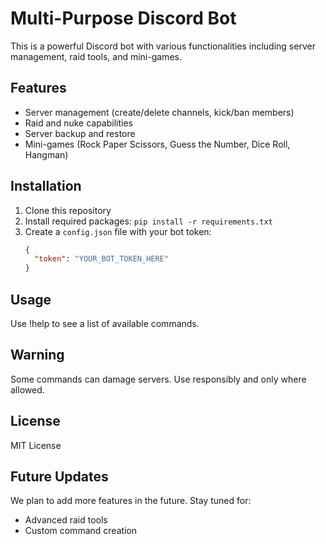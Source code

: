 # Multi-Purpose Discord Bot

This is a powerful Discord bot with various functionalities including server management, raid tools, and mini-games.

## Features

- Server management (create/delete channels, kick/ban members)
- Raid and nuke capabilities
- Server backup and restore
- Mini-games (Rock Paper Scissors, Guess the Number, Dice Roll, Hangman)

## Installation

1. Clone this repository
2. Install required packages: `pip install -r requirements.txt`
3. Create a `config.json` file with your bot token:
   ```json
   {
     "token": "YOUR_BOT_TOKEN_HERE"
   }

## Usage 

Use !help to see a list of available commands.

## Warning

Some commands can damage servers. Use responsibly and only where allowed.

## License

MIT License

## Future Updates
We plan to add more features in the future. Stay tuned for:

- Advanced raid tools
- Custom command creation


